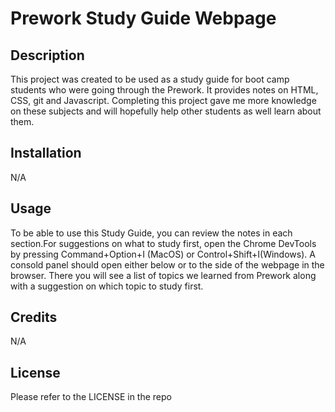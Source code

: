 # Prework Study Guide Webpage

## Description

This project was created to be used as a study guide for boot camp students who were going through the Prework. It provides notes on HTML, CSS, git and Javascript. Completing this project gave me more knowledge on these subjects and will hopefully help other students as well learn about them.

## Installation

N/A

## Usage

To be able to use this Study Guide, you can review the notes in each section.For suggestions on what to study first, open the Chrome DevTools by pressing Command+Option+I (MacOS) or Control+Shift+I(Windows). A consold panel should open either below or to the side of the webpage in the browser. There you will see a list of topics we learned from Prework along with a suggestion on which topic to study first.



## Credits

N/A

## License

Please refer to the LICENSE in the repo

